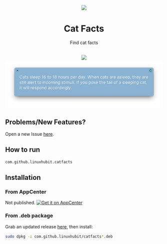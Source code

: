 <div align="center">
  <img src="https://raw.githubusercontent.com/linuxhubit/catfacts/master/data/icons/64/com.github.linuxhubit.shouldidoit.svg" width="64">
  <h1 align="center">Cat Facts</h1>
  <p align="center">Find cat facts</p>
</div>

<br/>

<div align="center">
   <a href="https://github.com/linuxhubit/catfacts/blob/master/LICENSE">
    <img src="https://img.shields.io/badge/License-GPL--3.0-blue.svg">
   </a>
</div>

<div align="center">
    <img  src="https://github.com/linuxhubit/catfacts/raw/master/data/screenshot-1.png">
</div>

## Problems/New Features?
Open a new Issue [here](https://github.com/linuxhubit/catfacts/issues).

## How to run
```bash
com.github.linuxhubit.catfacts
```

## Installation

### From AppCenter
Not published.
[![Get it on AppCenter](https://appcenter.elementary.io/badge.svg)](https://appcenter.elementary.io/com.github.linuxhubit/shouldidoit)


### From .deb package
Grab an updated release [here](https://github.com/linuxhubit/catfacts/releases), then install:

```bash
sudo dpkg -i com.github.linuxhubit/catfacts*.deb
```



